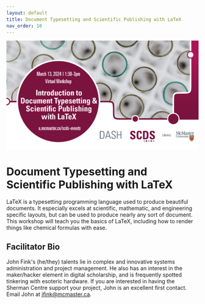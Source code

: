 ```yaml
---
layout: default
title: Document Typesetting and Scientific Publishing with LaTeX
nav_order: 10
---
```


<img src="assets/img/latex.png" alt="Workshop Title Slide" width="720">

# Document Typesetting and Scientific Publishing with LaTeX

LaTeX is a typesetting programming language used to produce beautiful documents. It especially excels at scientific, mathematic, and engineering specific layouts, but can be used to produce nearly any sort of document. This workshop will teach you the basics of LaTeX, including how to render things like chemical formulas with ease.

## Facilitator Bio

John Fink's (he/they) talents lie in complex and innovative systems administration and project management. He also has an interest in the maker/hacker element in digital scholarship, and is frequently spotted tinkering with esoteric hardware. If you are interested in having the Sherman Centre support your project, John is an excellent first contact. Email John at jfink@mcmaster.ca.

<!-- # Workshop preparation 

Coming Soon
  
# Workshop Recording

Coming Soon

# Workshop Slides

Coming Soon

# Links and Resources 

Coming Soon -->
